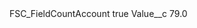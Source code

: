 <?xml version="1.0" encoding="UTF-8"?>
<CustomMetadata xmlns="http://soap.sforce.com/2006/04/metadata" xmlns:xsi="http://www.w3.org/2001/XMLSchema-instance" xmlns:xsd="http://www.w3.org/2001/XMLSchema">
    <label>FSC_FieldCountAccount</label>
    <protected>true</protected>
    <values>
        <field>Value__c</field>
        <value xsi:type="xsd:double">79.0</value>
    </values>
</CustomMetadata>
